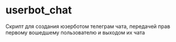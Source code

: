 # userbot_chat

Скрипт для создания юзерботом телеграм чата, передачей прав первому вошедшему пользователю и выходом их чата
